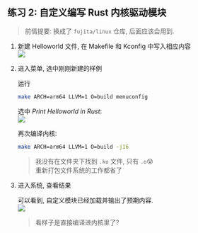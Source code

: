 ## 练习 2: 自定义编写 Rust 内核驱动模块

> 前情提要: 换成了 `fujita/linux` 仓库, 后面应该会用到.  

1. 新建 Helloworld 文件, 在 Makefile 和 Kconfig 中写入相应内容  
![](https://s2.loli.net/2023/11/18/tBcW1NSALCJvEpq.png)

2. 进入菜单, 选中刚刚新建的样例  
   
   运行
   ```bash
   make ARCH=arm64 LLVM=1 O=build menuconfig
   ```

   选中 *Print Helloworld in Rust*:  
    ![](https://s2.loli.net/2023/11/18/24TbC8EY9nGD3mq.png)

   再次编译内核:  
   ```bash
   make ARCH=arm64 LLVM=1 O=build -j16
   ```

   > 我没有在文件夹下找到 `.ko` 文件, 只有 `.o`😰  
   > 重新打包文件系统的工作都省了

3. 进入系统, 查看结果
   
   可以看到, 自定义模块已经加载并输出了预期内容.  
   ![](https://s2.loli.net/2023/11/19/BUw9cXYQrLVTfze.png)
   > 看样子是直接编译进内核里了?  